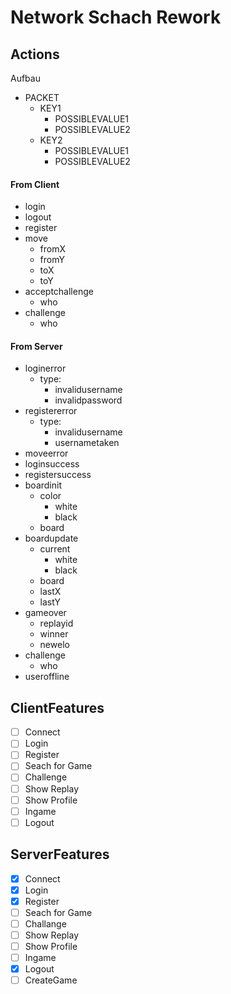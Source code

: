 # Network Schach Rework

## Actions
Aufbau
- PACKET
	- KEY1
		- POSSIBLEVALUE1
		- POSSIBLEVALUE2
	- KEY2
		- POSSIBLEVALUE1
		- POSSIBLEVALUE2

#### From Client
- login
- logout
- register
- move
	- fromX
	- fromY
	- toX
	- toY
- acceptchallenge
	- who
- challenge
	- who

#### From Server
- loginerror
	- type:
		- invalidusername
		- invalidpassword
- registererror
	- type:
		- invalidusername
		- usernametaken
- moveerror
- loginsuccess
- registersuccess
- boardinit
	- color
		- white
		- black
	- board
- boardupdate
	- current
		- white
		- black
	- board
	- lastX
	- lastY
- gameover
	- replayid
	- winner
	- newelo
- challenge
	- who
- useroffline

## ClientFeatures
- [ ] Connect
- [ ] Login
- [ ] Register
- [ ] Seach for Game
- [ ] Challenge
- [ ] Show Replay
- [ ] Show Profile
- [ ] Ingame
- [ ] Logout

## ServerFeatures
- [x] Connect
- [x] Login
- [x] Register
- [ ] Seach for Game
- [ ] Challange
- [ ] Show Replay
- [ ] Show Profile
- [ ] Ingame
- [x] Logout
- [ ] CreateGame
